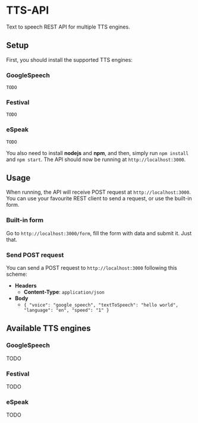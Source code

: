 # TTS-API

Text to speech REST API for multiple TTS engines.

## Setup

First, you should install the supported TTS engines:

### GoogleSpeech

```
TODO
```

### Festival

```
TODO
```

### eSpeak

```
TODO
```

You also need to install **nodejs** and **npm**, and then, simply run `npm install` and `npm start`.
The API should now be running at `http://localhost:3000`.

## Usage

When running, the API will receive POST request at `http://localhost:3000`.
You can use your favourite REST client to send a request, or use the built-in form.

### Built-in form

Go to `http://localhost:3000/form`, fill the form with data and submit it. Just that.

### Send POST request

You can send a POST request to `http://localhost:3000` following this scheme:

* **Headers**
	* **Content-Type**: `application/json`
* **Body**
	* `{ "voice": "google_speech", "textToSpeech": "hello world", "language": "en", "speed": "1" }`

## Available TTS engines

### GoogleSpeech

TODO

### Festival

TODO

### eSpeak

TODO
